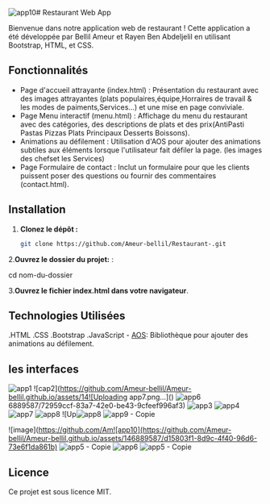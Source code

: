 ![app10](https://github.com/Ameur-bellil/Ameur-bellil.github.io/assets/146889587/fd177b60-b4e5-4c8b-a115-ab02cc7a760d)# Restaurant Web App

Bienvenue dans notre application web de restaurant ! Cette application a été développée par Bellil Ameur et Rayen Ben Abdeljelil en utilisant Bootstrap, HTML, et CSS.


## Fonctionnalités

- Page d'accueil attrayante (index.html) : Présentation du restaurant avec des images attrayantes (plats populaires,équipe,Horraires de travail & les modes de paiments,Services...) et une mise en page conviviale.
- Page Menu interactif (menu.html) : Affichage du menu du restaurant avec des catégories, des descriptions de plats et des prix(AntiPasti Pastas Pizzas Plats Principaux Desserts Boissons). 
- Animations au défilement : Utilisation d'AOS pour ajouter des animations subtiles aux éléments lorsque l'utilisateur fait défiler la page. (les images des chefset les Services)
- Page Formulaire de contact : Inclut un formulaire pour que les clients puissent poser des questions ou fournir des commentaires (contact.html).

## Installation


1. **Clonez le dépôt :**
   ```bash
   git clone https://github.com/Ameur-bellil/Restaurant-.git


2.**Ouvrez le dossier du projet:** :
  
  cd nom-du-dossier

3.**Ouvrez le fichier index.html dans votre navigateur**.


## Technologies Utilisées
.HTML
.CSS
.Bootstrap
.JavaScript
    - [AOS](https://github.com/michalsnik/aos): Bibliothèque pour ajouter des animations au défilement.
## les interfaces 
![app1](https://github.com/Ameur-bellil/Ameur-bellil.github.io/assets/146889587/437e8bf1-f62e-47e6-86fa-4f0df32e77fe)
![cap2](https://github.com/Ameur-bellil/Ameur-bellil.github.io/assets/14![Uploading app7.png…]()
![app6](https://github.com/Ameur-bellil/Ameur-bellil.github.io/assets/146889587/327860ae-b06d-4daa-bbc5-92e70349963a)
6889587/72959ccf-83a7-42e0-be43-9cfeef996af3)
![app3](https://github.com/Ameur-bellil/Ameur-bellil.github.io/assets/146889587/938a210a-e78b-4093-b218-e2b8c8fcedb4)
![app4](https://github.com/Ameur-bellil/Ameur-bellil.github.io/assets/146889587/743efa35-9ff2-47c8-be4d-9ab2c42301ef)
![app7](https://github.com/Ameur-bellil/Ameur-bellil.github.io/assets/146889587/6f7689cd-7905-4380-aa11-85ab1d848cdb)
![app8](https://github.com/Ameur-bellil/Ameur-bellil.github.io/assets/146889587/e38f2aad-4f91-4b45-9f66-d85b4bb90e48)
![Up![app8](https://github.com/Ameur-bellil/Ameur-bellil.github.io/assets/146889587/e1a2a312-744a-4093-9cc6-d35369c4de80)
![app9 - Copie](https://github.com/Ameur-bellil/Ameur-bellil.github.io/assets/146889587/07b4450d-15d9-4867-8239-cedd15b80232)

![image](https://github.com/Am![app10](https://github.com/Ameur-bellil/Ameur-bellil.github.io/assets/146889587/d15803f1-8d9c-4f40-96d6-73e6f1da861b)
![app5 - Copie](https://github.com/Ameur-bellil/Ameur-bellil.github.io/assets/146889587/5662d034-8256-4b0d-b8df-e11804929914)
![app6](https://github.com/Ameur-bellil/Ameur-bellil.github.io/assets/146889587/68db5328-f1f2-40a2-bb02-46e7e1ebfafd)
![app5 - Copie](https://github.com/Ameur-bellil/Ameur-bellil.github.io/assets/146889587/26786aa8-3c69-4257-a5d2-58588c9247b2)




## Licence
Ce projet est sous licence MIT.


